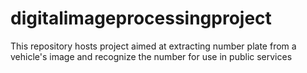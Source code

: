 # digitalimageprocessingproject
This repository hosts project aimed at extracting number plate from a vehicle's image and recognize the number for use in public services
